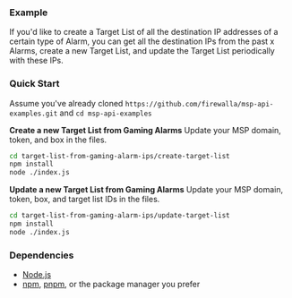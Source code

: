 ### Example

If you'd like to create a Target List of all the destination IP addresses of a certain type of Alarm, you can get all the destination IPs from the past x Alarms, create a new Target List, and update the Target List periodically with these IPs.


### Quick Start
Assume you've already cloned `https://github.com/firewalla/msp-api-examples.git` and `cd msp-api-examples`

**Create a new Target List from Gaming Alarms**
Update your MSP domain, token, and box in the files.

```bash
cd target-list-from-gaming-alarm-ips/create-target-list
npm install
node ./index.js
```
**Update a new Target List from Gaming Alarms**
Update your MSP domain, token, box, and target list IDs in the files.

```bash
cd target-list-from-gaming-alarm-ips/update-target-list
npm install
node ./index.js
```

### Dependencies
- [Node.js](https://nodejs.org/)
- [npm](https://www.npmjs.com/package/npm), [pnpm](https://pnpm.io/installation), or the package manager you prefer
